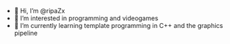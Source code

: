 - 👋 Hi, I’m @ripaZx
- 👀 I’m interested in programming and videogames
- 🌱 I’m currently learning template programming in C++ and the graphics pipeline

